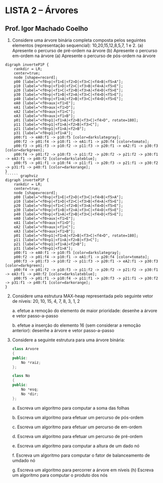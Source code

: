 # LISTA 2 – Árvores 
## Prof. Igor Machado Coelho 

1. Considere uma árvore binária completa composta pelos seguintes elementos 
(representação sequencial): 10,20,15,12,8,5,7, 1 e 2. (a) Apresente o percurso de pré-ordem na árvore (b) Apresente o percurso em-ordem na árvore (a) Apresente o percurso de pós-ordem na árvore 

``` graphviz
digraph inverteP1P {
    rankdir = LR;
    center=true;
    node [shape=record];
    p00 [label="<f0>p|<f1>E|<f2>D|<f3>C|<f4>B|<f5>A"];
    p10 [label="<f0>p|<f1>D|<f2>C|<f3>B|<f4>A|<f5>E"];
    p20 [label="<f0>p|<f1>C|<f2>B|<f3>A|<f4>D|<f5>E"];
    p30 [label="<f0>p|<f1>B|<f2>A|<f3>C|<f4>D|<f5>E"];
    p40 [label="<f0>p|<f1>A|<f2>B|<f3>C|<f4>D|<f5>E"];
    eA0 [label="<f0>aux|<f1>E"];
    eA1 [label="<f0>aux|<f1>D"];
    eA2 [label="<f0>aux|<f1>C"];
    eA3 [label="<f0>aux|<f1>B"];
    p01 [label="<f0>p1|<f1>A|<f2>B|<f3>C|<f4>D", rotate=180];
    p11 [label="<f0>p1|<f1>A|<f2>B|<f3>C"];
    p21 [label="<f0>p1|<f1>A|<f2>B"];
    p31 [label="<f0>p1|<f1>A"];
    p00:f1 -> eA0:f1 -> p10:f5 [color=darkslategray];
    p00:f2 -> p01:f4 -> p10:f1 -> eA1:f1 -> p20:f4 [color=tomato];
    p00:f3 -> p01:f3 -> p10:f2 -> p11:f3 -> p20:f1 -> eA2:f1 -> p30:f3 [color=darkgreen];
    p00:f4 -> p01:f2 -> p10:f3 -> p11:f2 -> p20:f2 -> p21:f2 -> p30:f1 -> eA3:f1 -> p40:f2 [color=darkslateblue];
    p00:f5 -> p01:f1 -> p10:f4 -> p11:f1 -> p20:f3 -> p21:f1 -> p30:f2 -> p31:f1 -> p40:f1 [color=darkorange];
}
`````` graphviz
digraph inverteP1P {
    rankdir = LR;
    center=true;
    node [shape=record];
    p00 [label="<f0>p|<f1>E|<f2>D|<f3>C|<f4>B|<f5>A"];
    p10 [label="<f0>p|<f1>D|<f2>C|<f3>B|<f4>A|<f5>E"];
    p20 [label="<f0>p|<f1>C|<f2>B|<f3>A|<f4>D|<f5>E"];
    p30 [label="<f0>p|<f1>B|<f2>A|<f3>C|<f4>D|<f5>E"];
    p40 [label="<f0>p|<f1>A|<f2>B|<f3>C|<f4>D|<f5>E"];
    eA0 [label="<f0>aux|<f1>E"];
    eA1 [label="<f0>aux|<f1>D"];
    eA2 [label="<f0>aux|<f1>C"];
    eA3 [label="<f0>aux|<f1>B"];
    p01 [label="<f0>p1|<f1>A|<f2>B|<f3>C|<f4>D", rotate=180];
    p11 [label="<f0>p1|<f1>A|<f2>B|<f3>C"];
    p21 [label="<f0>p1|<f1>A|<f2>B"];
    p31 [label="<f0>p1|<f1>A"];
    p00:f1 -> eA0:f1 -> p10:f5 [color=darkslategray];
    p00:f2 -> p01:f4 -> p10:f1 -> eA1:f1 -> p20:f4 [color=tomato];
    p00:f3 -> p01:f3 -> p10:f2 -> p11:f3 -> p20:f1 -> eA2:f1 -> p30:f3 [color=darkgreen];
    p00:f4 -> p01:f2 -> p10:f3 -> p11:f2 -> p20:f2 -> p21:f2 -> p30:f1 -> eA3:f1 -> p40:f2 [color=darkslateblue];
    p00:f5 -> p01:f1 -> p10:f4 -> p11:f1 -> p20:f3 -> p21:f1 -> p30:f2 -> p31:f1 -> p40:f1 [color=darkorange];
}
```

2. Considere uma estrutura MAX-heap representada pelo seguinte vetor de níveis: 20, 10, 15, 4, 7, 8, 3, 1, 2 

    a. efetue a remoção do elemento de maior prioridade: desenhe a árvore e vetor passo-a-passo 

    b. efetue a inserção do elemento 16 (sem considerar a remoção anterior): desenhe a árvore e vetor passo-a-passo 

3. Considere a seguinte estrutura para uma árvore binária: 

    ```cpp
    class Arvore
    {
    public:
        No *raiz;
    };

    class No
    {
    public:
        No *esq;
        No *dir;
    };
    ```

    a. Escreva um algoritmo para computar a soma das folhas 

    b. Escreva um algoritmo para efetuar um percurso de pós-ordem

    c. Escreva um algoritmo para efetuar um percurso de em-ordem

    d. Escreva um algoritmo para efetuar um percurso de pré-ordem

    e. Escreva um algoritmo para computar a altura de um dado nó 

    f. Escreva um algoritmo para computar o fator de balanceamento de umdado nó 

    g. Escreva um algoritmo para percorrer a árvore em níveis (h) Escreva um algoritmo para computar o produto dos nós

